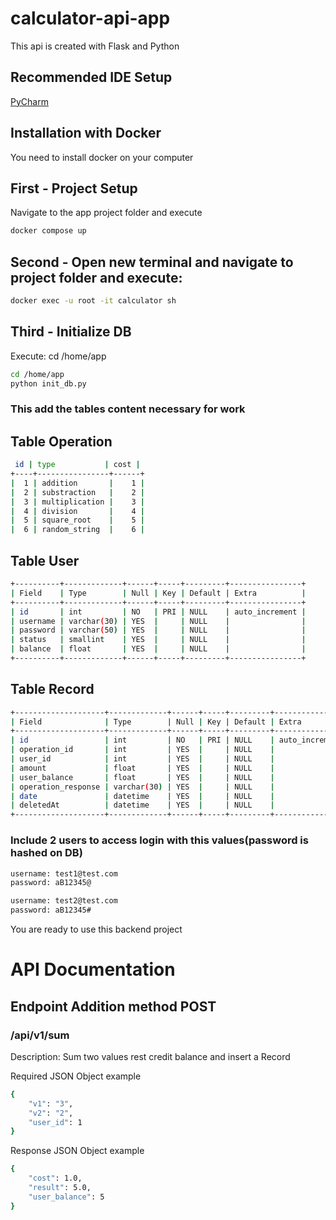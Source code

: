 # calculator-api-app

This api is created with Flask and Python

## Recommended IDE Setup

[PyCharm](https://www.jetbrains.com/es-es/pycharm/)

## Installation with Docker
You need to install docker on your computer

## First - Project Setup
Navigate to the app project folder and execute
	
```sh
docker compose up
```

## Second - Open new terminal and navigate to project folder and execute:

```sh
docker exec -u root -it calculator sh
```

## Third - Initialize DB
Execute:
	cd /home/app
```sh
cd /home/app
python init_db.py
```

### This add the tables content necessary for work
## Table Operation
```sh
 id | type           | cost |
+----+----------------+------+
|  1 | addition       |    1 |
|  2 | substraction   |    2 |
|  3 | multiplication |    3 |
|  4 | division       |    4 |
|  5 | square_root    |    5 |
|  6 | random_string  |    6 |
```

## Table User
```sh
+----------+-------------+------+-----+---------+----------------+
| Field    | Type        | Null | Key | Default | Extra          |
+----------+-------------+------+-----+---------+----------------+
| id       | int         | NO   | PRI | NULL    | auto_increment |
| username | varchar(30) | YES  |     | NULL    |                |
| password | varchar(50) | YES  |     | NULL    |                |
| status   | smallint    | YES  |     | NULL    |                |
| balance  | float       | YES  |     | NULL    |                |
+----------+-------------+------+-----+---------+----------------+
```

## Table Record
```sh
+--------------------+-------------+------+-----+---------+----------------+
| Field              | Type        | Null | Key | Default | Extra          |
+--------------------+-------------+------+-----+---------+----------------+
| id                 | int         | NO   | PRI | NULL    | auto_increment |
| operation_id       | int         | YES  |     | NULL    |                |
| user_id            | int         | YES  |     | NULL    |                |
| amount             | float       | YES  |     | NULL    |                |
| user_balance       | float       | YES  |     | NULL    |                |
| operation_response | varchar(30) | YES  |     | NULL    |                |
| date               | datetime    | YES  |     | NULL    |                |
| deletedAt          | datetime    | YES  |     | NULL    |                |
+--------------------+-------------+------+-----+---------+----------------+
```
### 



### Include 2 users to access login with this values(password is hashed on DB)

```sh
username: test1@test.com
password: aB12345@

username: test2@test.com
password: aB12345#
```

You are ready to use this backend project

# API Documentation

## Endpoint Addition method POST
### /api/v1/sum
Description: Sum two values rest credit balance and insert a Record 

Required JSON Object example
```sh
{
    "v1": "3",
    "v2": "2",
    "user_id": 1
}
```
Response JSON Object example
```sh
{
    "cost": 1.0,
    "result": 5.0,
    "user_balance": 5
}
```
